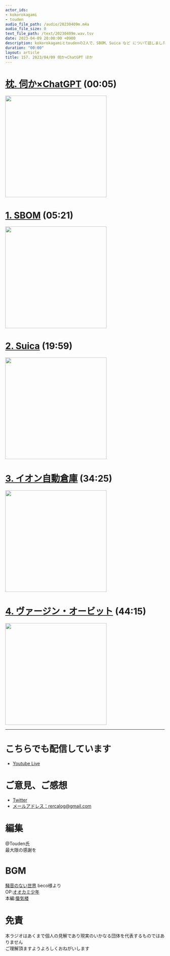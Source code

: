 ```yaml
---
actor_ids:
- kokorokagami
- touden
audio_file_path: /audio/20230409m.m4a
audio_file_size: 0
text_file_path: /text/20230409m.wav.tsv
date: 2023-04-09 20:00:00 +0900
description: kokorokagamiとtoudenの2人で、SBOM、Suica など について話しました。
duration: "00:00"
layout: article
title: 157. 2023/04/09 伺か×ChatGPT ほか
---
```


# [枕. 伺か×ChatGPT](https://github.com/manju-summoner/AISisterAIChan) (00:05)

[<img src="https://github.com/manju-summoner/AISisterAIChan/raw/master/aisisteraichan.gif" width="320dp">](https://github.com/manju-summoner/AISisterAIChan)

# [1. SBOM](https://japan.zdnet.com/article/35202341/) (05:21)

[<img src="https://japan.zdnet.com/storage/2023/04/07/e9f17c852248e26100c3a4efef100c2e/github_sbom_export01.jpg" width="320dp">](https://japan.zdnet.com/article/35202341/)

# [2. Suica](https://www.itmedia.co.jp/news/articles/2304/04/news184.html) (19:59)

[<img src="https://image.itmedia.co.jp/news/articles/2304/04/my_0404jre03.jpg" width="320dp">](https://www.itmedia.co.jp/news/articles/2304/04/news184.html)

# [3. イオン自動倉庫](https://www.nikkei.com/article/DGXZQOUC031X20T00C23A4000000/?n_cid=SNSTW001&n_tw=1680600285) (34:25)

[<img src="https://article-image-ix.nikkei.com/https%3A%2F%2Fimgix-proxy.n8s.jp%2FDSXZQO3187871004042023000000-4.jpg?ixlib=js-2.3.2&w=437&h=445&auto=format%2Ccompress&fit=crop&bg=FFFFFF&s=d801f538ed81e0b9f1904828f86692a8" width="320dp">](https://www.nikkei.com/article/DGXZQOUC031X20T00C23A4000000/?n_cid=SNSTW001&n_tw=1680600285)

# [4. ヴァージン・オービット](https://sorae.info/space/20230407-virgin-orbit.html) (44:15)

[<img src="https://sorae.info/wp-content/uploads/2023/04/LauncherOne-CosmicGirl-VirginOrbit-PSP_3676-768x512.jpg" width="320dp">](https://sorae.info/space/20230407-virgin-orbit.html)

___

# こちらでも配信しています
- [Youtube Live](https://www.youtube.com/channel/UCD1zo-WnyFdE5w0pqvKblkA)

# ご意見、ご感想
- [Twitter](https://twitter.com/recalog1)
- [メールアドレス：rercalog@gmail.com](rercalog@gmail.com)

# 編集

@Touden氏  
最大限の感謝を  

# BGM

[騒音のない世界](http://noiselessworld.net/) beco様より  
OP:[オオカミ少年](https://soundcloud.com/baron1_3/wolfboy)  
本編:[蜃気楼](https://soundcloud.com/baron1_3/shinkirou)  

# 免責

本ラジオはあくまで個人の見解であり現実のいかなる団体を代表するものではありません  
ご理解頂ますようよろしくおねがいします  
